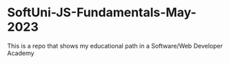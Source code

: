 # SoftUni-JS-Fundamentals-May-2023
This is a repo that shows my educational path in a Software/Web Developer Academy
